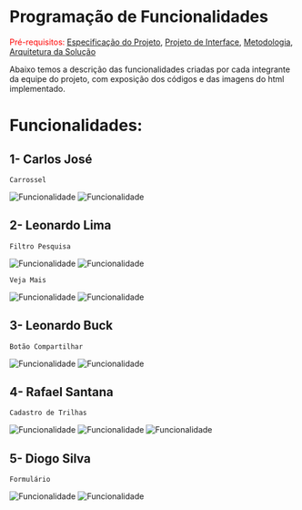 # Programação de Funcionalidades

<span style="color:red">Pré-requisitos: <a href="02-Especificação do Projeto.md"> Especificação do Projeto</a></span>, <a href="04-Projeto de Interface.md"> Projeto de Interface</a>, <a href="03-Metodologia.md"> Metodologia</a>, <a href="05-Arquitetura da Solução.md"> Arquitetura da Solução</a>

Abaixo temos a descrição das funcionalidades criadas por cada integrante da equipe do projeto, com exposição dos códigos e das imagens do html implementado.


# Funcionalidades:

## 1- Carlos José
`Carrossel`

![Funcionalidade](img/codeCarlos.jpg)
![Funcionalidade](img/codeCarlos-carrossel.jpg)


## 2- Leonardo Lima
`Filtro Pesquisa`

![Funcionalidade](img/codeLeonardoLima.jpg)
![Funcionalidade](img/codeLeonardoLima2.jpg)

`Veja Mais`

![Funcionalidade](img/codeLeonardoLima1.jpg)
![Funcionalidade](img/codeLeonardoLima3.jpg)

## 3- Leonardo Buck
`Botão Compartilhar`

![Funcionalidade](img/codeLeonardoBuck.png)
![Funcionalidade](img/codeLeonardoBuck-compartilhar.png)

## 4- Rafael Santana
`Cadastro de Trilhas`

![Funcionalidade](img/codeRafael.png)
![Funcionalidade](img/codeRafael(1).png)
![Funcionalidade](img/codeRafael-Cadastro.png)


## 5- Diogo Silva
`Formulário`

![Funcionalidade](img/codeDiogo.jpg)
![Funcionalidade](img/codeDiogo-Forms.jpg)
